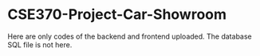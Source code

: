# CSE370-Project-Car-Showroom
Here are only codes of the backend and frontend uploaded.
The database SQL file is not here.
